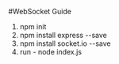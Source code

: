 #WebSocket Guide

1. npm init
2. npm install express --save
3. npm install socket.io --save
4. run - node index.js
